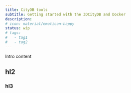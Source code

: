 ```yaml
---
title: CityDB tools
subtitle: Getting started with the 3DCityDB and Docker
description:
# icon: material/emoticon-happy
status: wip
# tags:
#   - tag1
#   - tag2
---
```


Intro content

## hl2

### hl3
